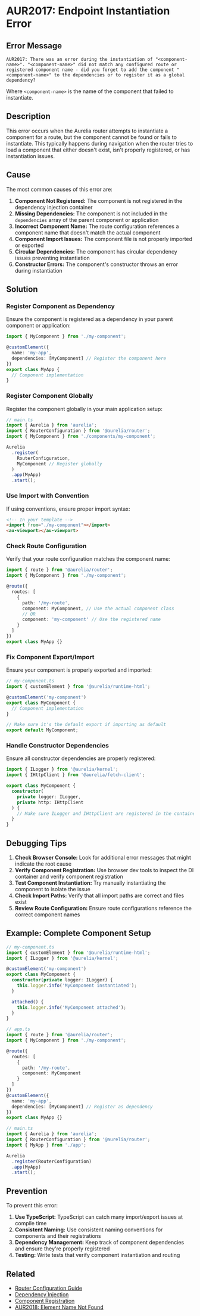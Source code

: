 # AUR2017: Endpoint Instantiation Error

## Error Message

`AUR2017: There was an error during the instantiation of "<component-name>". "<component-name>" did not match any configured route or registered component name - did you forget to add the component "<component-name>" to the dependencies or to register it as a global dependency?`

Where `<component-name>` is the name of the component that failed to instantiate.

## Description

This error occurs when the Aurelia router attempts to instantiate a component for a route, but the component cannot be found or fails to instantiate. This typically happens during navigation when the router tries to load a component that either doesn't exist, isn't properly registered, or has instantiation issues.

## Cause

The most common causes of this error are:

1. **Component Not Registered:** The component is not registered in the dependency injection container
2. **Missing Dependencies:** The component is not included in the `dependencies` array of the parent component or application
3. **Incorrect Component Name:** The route configuration references a component name that doesn't match the actual component
4. **Component Import Issues:** The component file is not properly imported or exported
5. **Circular Dependencies:** The component has circular dependency issues preventing instantiation
6. **Constructor Errors:** The component's constructor throws an error during instantiation

## Solution

### Register Component as Dependency

Ensure the component is registered as a dependency in your parent component or application:

```typescript
import { MyComponent } from './my-component';

@customElement({
  name: 'my-app',
  dependencies: [MyComponent] // Register the component here
})
export class MyApp {
  // Component implementation
}
```

### Register Component Globally

Register the component globally in your main application setup:

```typescript
// main.ts
import { Aurelia } from 'aurelia';
import { RouterConfiguration } from '@aurelia/router';
import { MyComponent } from './components/my-component';

Aurelia
  .register(
    RouterConfiguration,
    MyComponent // Register globally
  )
  .app(MyApp)
  .start();
```

### Use Import with Convention

If using conventions, ensure proper import syntax:

```html
<!-- In your template -->
<import from="./my-component"></import>
<au-viewport></au-viewport>
```

### Check Route Configuration

Verify that your route configuration matches the component name:

```typescript
import { route } from '@aurelia/router';
import { MyComponent } from './my-component';

@route({
  routes: [
    {
      path: '/my-route',
      component: MyComponent, // Use the actual component class
      // OR
      component: 'my-component' // Use the registered name
    }
  ]
})
export class MyApp {}
```

### Fix Component Export/Import

Ensure your component is properly exported and imported:

```typescript
// my-component.ts
import { customElement } from '@aurelia/runtime-html';

@customElement('my-component')
export class MyComponent {
  // Component implementation
}

// Make sure it's the default export if importing as default
export default MyComponent;
```

### Handle Constructor Dependencies

Ensure all constructor dependencies are properly registered:

```typescript
import { ILogger } from '@aurelia/kernel';
import { IHttpClient } from '@aurelia/fetch-client';

export class MyComponent {
  constructor(
    private logger: ILogger,
    private http: IHttpClient
  ) {
    // Make sure ILogger and IHttpClient are registered in the container
  }
}
```

## Debugging Tips

1. **Check Browser Console:** Look for additional error messages that might indicate the root cause
2. **Verify Component Registration:** Use browser dev tools to inspect the DI container and verify component registration
3. **Test Component Instantiation:** Try manually instantiating the component to isolate the issue
4. **Check Import Paths:** Verify that all import paths are correct and files exist
5. **Review Route Configuration:** Ensure route configurations reference the correct component names

## Example: Complete Component Setup

```typescript
// my-component.ts
import { customElement } from '@aurelia/runtime-html';
import { ILogger } from '@aurelia/kernel';

@customElement('my-component')
export class MyComponent {
  constructor(private logger: ILogger) {
    this.logger.info('MyComponent instantiated');
  }

  attached() {
    this.logger.info('MyComponent attached');
  }
}
```

```typescript
// app.ts
import { route } from '@aurelia/router';
import { MyComponent } from './my-component';

@route({
  routes: [
    {
      path: '/my-route',
      component: MyComponent
    }
  ]
})
@customElement({
  name: 'my-app',
  dependencies: [MyComponent] // Register as dependency
})
export class MyApp {}
```

```typescript
// main.ts
import { Aurelia } from 'aurelia';
import { RouterConfiguration } from '@aurelia/router';
import { MyApp } from './app';

Aurelia
  .register(RouterConfiguration)
  .app(MyApp)
  .start();
```

## Prevention

To prevent this error:

1. **Use TypeScript:** TypeScript can catch many import/export issues at compile time
2. **Consistent Naming:** Use consistent naming conventions for components and their registrations
3. **Dependency Management:** Keep track of component dependencies and ensure they're properly registered
4. **Testing:** Write tests that verify component instantiation and routing

## Related

- [Router Configuration Guide](../../routing/)
- [Dependency Injection](../../getting-to-know-aurelia/dependency-injection-di/)
- [Component Registration](../../components/)
- [AUR2018: Element Name Not Found](./aur2018.md)
